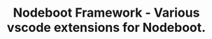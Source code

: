 <h1 style="text-align: center">
  Nodeboot Framework - Various vscode extensions for Nodeboot.
</h1>
